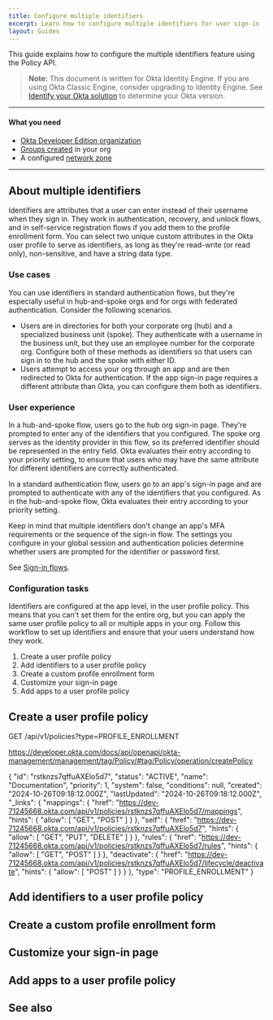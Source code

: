 ```yaml
---
title: Configure multiple identifiers
excerpt: Learn how to configure multiple identifiers for user sign-in
layout: Guides
---
```


<ApiLifecycle access="ie" />

<ApiLifecycle access="ea" />


This guide explains how to configure the multiple identifiers feature using the Policy API.

> **Note:** This document is written for Okta Identity Engine. If you are using Okta Classic Engine, consider upgrading to Identity Engine. See [Identify your Okta solution](https://help.okta.com/okta_help.htm?type=oie&id=ext-oie-version) to determine your Okta version.

---

#### What you need

* [Okta Developer Edition organization](https://developer.okta.com/signup)
* [Groups created](https://developer.okta.com/docs/api/openapi/okta-management/management/tag/Group/) in your org
* A configured [network zone](https://help.okta.com/okta_help.htm?id=ext_Security_Network)

---

## About multiple identifiers

Identifiers are attributes that a user can enter instead of their username when they sign in. They work in authentication, recovery, and unlock flows, and in self-service registration flows if you add them to the profile enrollment form. You can select two unique custom attributes in the Okta user profile to serve as identifiers, as long as they're read-write (or read only), non-sensitive, and have a string data type.

### Use cases

You can use identifiers in standard authentication flows, but they're especially useful in hub-and-spoke orgs and for orgs with federated authentication. Consider the following scenarios.

* Users are in directories for both your corporate org (hub) and a specialized business unit (spoke). They authenticate with a username in the business unit, but they use an employee number for the corporate org. Configure both of these methods as identifiers so that users can sign in to the hub and the spoke with either ID.
* Users attempt to access your org through an app and are then redirected to Okta for authentication. If the app sign-in page requires a different attribute than Okta, you can configure them both as identifiers.

### User experience

In a hub-and-spoke flow, users go to the hub org sign-in page. They're prompted to enter any of the identifiers that you configured. The spoke org serves as the identity provider in this flow, so its preferred identifier should be represented in the entry field. Okta evaluates their entry according to your priority setting, to ensure that users who may have the same attribute for different identifiers are correctly authenticated.

In a standard authentication flow, users go to an app's sign-in page and are prompted to authenticate with any of the identifiers that you configured. As in the hub-and-spoke flow, Okta evaluates their entry according to your priority setting.

Keep in mind that multiple identifiers don't change an app's MFA requirements or the sequence of the sign-in flow. The settings you configure in your global session and authentication policies determine whether users are prompted for the identifier or password first.

See [Sign-in flows](https://help.okta.com/okta_help.htm?type=oie&id=ext-about-sign-in-flows).

### Configuration tasks

Identifiers are configured at the app level, in the user profile policy. This means that you can't set them for the entire org, but you can apply the same user profile policy to all or multiple apps in your org. Follow this workflow to set up identifiers and ensure that your users understand how they work.

1. Create a user profile policy
2. Add identifiers to a user profile policy
3. Create a custom profile enrollment form
4. Customize your sign-in page
5. Add apps to a user profile policy

## Create a user profile policy

GET /api/v1/policies?type=PROFILE_ENROLLMENT

https://developer.okta.com/docs/api/openapi/okta-management/management/tag/Policy/#tag/Policy/operation/createPolicy


{
        "id": "rstknzs7qffuAXElo5d7",
        "status": "ACTIVE",
        "name": "Documentation",
        "priority": 1,
        "system": false,
        "conditions": null,
        "created": "2024-10-26T09:18:12.000Z",
        "lastUpdated": "2024-10-26T09:18:12.000Z",
        "_links": {
            "mappings": {
                "href": "https://dev-71245668.okta.com/api/v1/policies/rstknzs7qffuAXElo5d7/mappings",
                "hints": {
                    "allow": [
                        "GET",
                        "POST"
                    ]
                }
            },
            "self": {
                "href": "https://dev-71245668.okta.com/api/v1/policies/rstknzs7qffuAXElo5d7",
                "hints": {
                    "allow": [
                        "GET",
                        "PUT",
                        "DELETE"
                    ]
                }
            },
            "rules": {
                "href": "https://dev-71245668.okta.com/api/v1/policies/rstknzs7qffuAXElo5d7/rules",
                "hints": {
                    "allow": [
                        "GET",
                        "POST"
                    ]
                }
            },
            "deactivate": {
                "href": "https://dev-71245668.okta.com/api/v1/policies/rstknzs7qffuAXElo5d7/lifecycle/deactivate",
                "hints": {
                    "allow": [
                        "POST"
                    ]
                }
            }
        },
        "type": "PROFILE_ENROLLMENT"
    }


## Add identifiers to a user profile policy




## Create a custom profile enrollment form




## Customize your sign-in page




## Add apps to a user profile policy





## See also

